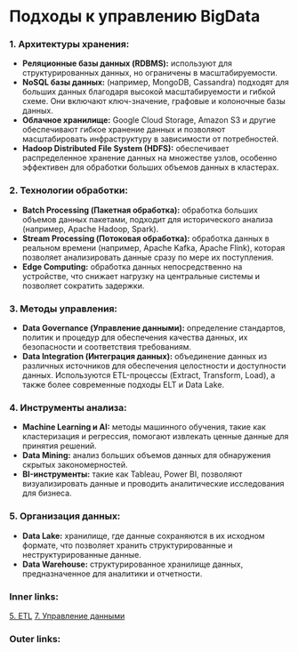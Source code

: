  

# Подходы к управлению BigData


### 1. Архитектуры хранения:
   - **Реляционные базы данных (RDBMS):** используют для структурированных данных, но ограничены в масштабируемости.
   - **NoSQL базы данных:** (например, MongoDB, Cassandra) подходят для больших данных благодаря высокой масштабируемости и гибкой схеме. Они включают ключ-значение, графовые и колоночные базы данных.
   - **Облачное хранилище:** Google Cloud Storage, Amazon S3 и другие обеспечивают гибкое хранение данных и позволяют масштабировать инфраструктуру в зависимости от потребностей.
   - **Hadoop Distributed File System (HDFS):** обеспечивает распределенное хранение данных на множестве узлов, особенно эффективен для обработки больших объемов данных в кластерах.

### 2. Технологии обработки:
   - **Batch Processing (Пакетная обработка):** обработка больших объемов данных пакетами, подходит для исторического анализа (например, Apache Hadoop, Spark).
   - **Stream Processing (Потоковая обработка):** обработка данных в реальном времени (например, Apache Kafka, Apache Flink), которая позволяет анализировать данные сразу по мере их поступления.
   - **Edge Computing:** обработка данных непосредственно на устройстве, что снижает нагрузку на центральные системы и позволяет сократить задержки.

### 3. Методы управления:
   - **Data Governance (Управление данными):** определение стандартов, политик и процедур для обеспечения качества данных, их безопасности и соответствия требованиям.
   - **Data Integration (Интеграция данных):** объединение данных из различных источников для обеспечения целостности и доступности данных. Используются ETL-процессы (Extract, Transform, Load), а также более современные подходы ELT и Data Lake.

### 4. Инструменты анализа:
   - **Machine Learning и AI:** методы машинного обучения, такие как кластеризация и регрессия, помогают извлекать ценные данные для принятия решений.
   - **Data Mining:** анализ больших объемов данных для обнаружения скрытых закономерностей.
   - **BI-инструменты:** такие как Tableau, Power BI, позволяют визуализировать данные и проводить аналитические исследования для бизнеса.

### 5. Организация данных:
   - **Data Lake:** хранилище, где данные сохраняются в их исходном формате, что позволяет хранить структурированные и неструктурированные данные.
   - **Data Warehouse:** структурированное хранилище данных, предназначенное для аналитики и отчетности.

### Inner links:
[5. ETL](2.%20Theory/Big%20Data/5.%20ETL.md)
[7. Управление данными](2.%20Theory/Big%20Data/7.%20Управление%20данными.md)
### Outer links:
